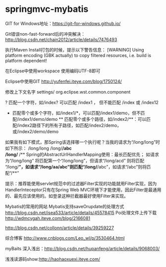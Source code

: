 # springmvc-mybatis

GIT for Windows地址：https://git-for-windows.github.io/

 Git错误non-fast-forward后的冲突解决： http://blog.csdn.net/chain2012/article/details/7476493

 执行Maven Install打包的时候，提示以下警告信息：
[WARNING] Using platform encoding (GBK actually) to copy filtered resources, i.e. build is platform dependent!

在Eclipse中使用workspace 使用编码UTF-8即可

Eclipse中使用GIT
http://yufenfei.iteye.com/blog/1750124/

修改上下文名字
settings/ org.eclipse.wst.common.component


?    匹配一个字符，如/index? 可以匹配 /index1 ， 但不能匹配 /index 或 /index12  
*    匹配零个或多个字符，如/index1/*，可以匹配/index1/demo，但不匹配/index1/demo/demo 
**   匹配零个或多个路径，如/index2/**：可以匹配/index2路径下的所有子路径，如匹配/index2/demo，或/index2/demo/demo 
 
如果我有如下模式，那Spring该选择哪一个执行呢？当我的请求为“/long/long”时如下所示： 
/long/long 
/long/**/abc  
/long/** 
/** 
Spring的AbstractUrlHandlerMapping使用：最长匹配优先； 
如请求为“/long/long” 将匹配第一个“/long/long”，但请求“/long/acd” 则将匹配 “/long/**”，如请求“/long/aa/abc”则匹配“/long/**/abc”，如请求“/abc”则将匹配“/**”

提示：推荐能使用servlet规范中的过滤器Filter实现的功能就用Filter实现，因为HandlerInteceptor只有在Spring Web MVC环境下才能使用，因此Filter是最通用的、最先应该使用的。如登录这种拦截器最好使用Filter来实现。

Mybatis的常用的网站
Mybatis支持saveOrupdate的处理方式
http://blog.csdn.net/isea533/article/details/45578415
Poi处理文件上传下载
http://wdmcygah.iteye.com/blog/2166081


http://blog.csdn.net/collonn/article/details/39259227

综合博客 http://www.cnblogs.com/Leo_wl/p/3530464.html

myBaits 深入浅出：http://blog.csdn.net/hupanfeng/article/details/9068003/

浅浅读源码show:http://haohaoxuexi.iteye.com/
